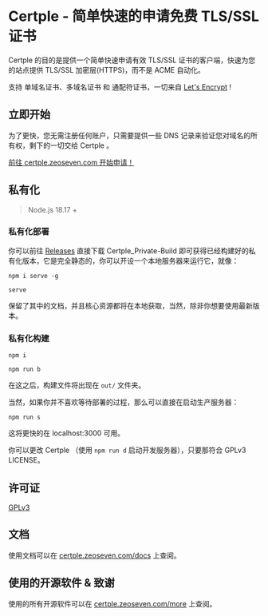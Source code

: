 # Certple - 简单快速的申请免费 TLS/SSL 证书

Certple 的目的是提供一个简单快速申请有效 TLS/SSL 证书的客户端，快速为您的站点提供 TLS/SSL 加密层(HTTPS)，而不是 ACME 自动化。

支持 单域名证书、多域名证书 和 通配符证书，一切来自 <a href="https://letsencrypt.org/">Let's Encrypt</a> !

## 立即开始

为了更快，您无需注册任何账户，只需要提供一些 DNS 记录来验证您对域名的所有权，剩下的一切交给 Certple 。

<a href="https://certple.zeoseven.com/home/#开始">前往 certple.zeoseven.com 开始申请！</a>

## 私有化

> Node.js 18.17 +

### 私有化部署

你可以前往 <a href="https://github.com/zeoseven/certple/releases">Releases</a> 直接下载 Certple_Private-Build 即可获得已经构建好的私有化版本，它是完全静态的，你可以开设一个本地服务器来运行它，就像：

```
npm i serve -g
```

```
serve
```

保留了其中的文档，并且核心资源都将在本地获取，当然，除非你想要使用最新版本。

### 私有化构建

```
npm i
```

```
npm run b
```
在这之后，构建文件将出现在 `out/` 文件夹。

当然，如果你并不喜欢等待部署的过程，那么可以直接在启动生产服务器：
```
npm run s
```
这将更快的在 localhost:3000 可用。

你可以更改 Certple （使用 `npm run d` 启动开发服务器），只要那符合 GPLv3 LICENSE。

## 许可证

<a href="https://github.com/zeoseven/certple/blob/main/LICENSE">GPLv3</a>

## 文档

使用文档可以在 <a href="https://certple.zeoseven.com/docs/">certple.zeoseven.com/docs</a> 上查阅。

## 使用的开源软件 & 致谢

使用的所有开源软件可以在 <a href="https://certple.zeoseven.com/more/">certple.zeoseven.com/more</a> 上查阅。

